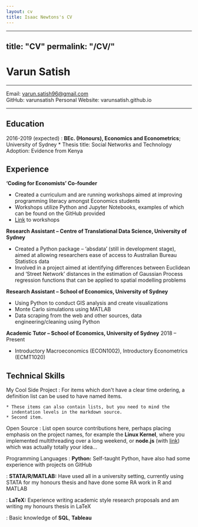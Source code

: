 ```yaml
---
layout: cv
title: Isaac Newtons's CV
---
```

---
title: "CV"
permalink: "/CV/"
---

Varun Satish
============

-------------------     ----------------------------
Email: varun.satish96@gmail.com       
GitHub: varunsatish
Personal Website: varunsatish.github.io
-------------------     ----------------------------

Education
---------

2016-2019 (expected)
:   **BEc. (Honours), Economics and Econometrics**; University of Sydney 
    * Thesis title: Social Networks and Technology Adoption: Evidence from Kenya

Experience
----------

**‘Coding for Economists’ Co-founder**

* Created a curriculum and are running workshops aimed at improving programming literacy amongst Economics students
* Workshops utilize Python and Jupyter Notebooks, examples of which can be found on the GitHub provided
* [Link](https://github.com/varunsatish/Coding-Tutorials) to workshops

**Research Assistant – Centre of Translational Data Science, University of Sydney**

* Created a Python package – ‘absdata’ (still in development stage), aimed at allowing researchers ease of access to Australian Bureau Statistics data
* Involved in a project aimed at identifying differences between Euclidean and ‘Street Network’ distances in the estimation of Gaussian Process regression functions that can be applied to spatial modelling problems

**Research Assistant – School of Economics, University of Sydney**
* Using Python to conduct GIS analysis and create visualizations
* Monte Carlo simulations using MATLAB
* Data scraping from the web and other sources, data engineering/cleaning using Python

**Academic Tutor – School of Economics, University of Sydney**
2018 – Present
* Introductory Macroeconomics (ECON1002), Introductory Econometrics (ECMT1020)




Technical Skills
--------------------

My Cool Side Project
:   For items which don't have a clear time ordering, a definition
    list can be used to have named items.

    * These items can also contain lists, but you need to mind the
      indentation levels in the markdown source.
    * Second item.

Open Source
:   List open source contributions here, perhaps placing emphasis on
    the project names, for example the **Linux Kernel**, where you
    implemented multithreading over a long weekend, or **node.js**
    (with [link](http://nodejs.org)) which was actually totally
    your idea...

Programming Languages
:   **Python:** Self-taught Python, have also had some experience with projects on GitHub

:   **STATA/R/MATLAB:** Have used all in a university setting, currently using STATA for my honours thesis      and have done some RA work in R and MATLAB

:   **LaTeX:** Experience writing academic style research proposals and am writing my honours thesis in         LaTeX

:   Basic knowledge of **SQL**, **Tableau**

[ref]: https://github.com/varunsatish/Research-Assistant-Work



